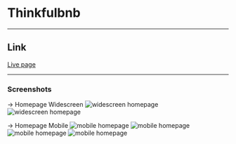 # Thinkfulbnb

----
## Link
[Live page](https://elizabethboterf.github.io/thinkfulbnb/)

---
### Screenshots
-> Homepage Widescreen
![widescreen homepage](https://user-images.githubusercontent.com/85326605/135698206-2ffed2cf-b3fe-4978-8b4d-a217d2d193f1.jpeg)
![widescreen homepage](https://user-images.githubusercontent.com/85326605/135698220-1689d143-f1b8-44c2-b887-6a3e580615dc.jpeg)

-> Homepage Mobile
![mobile homepage](https://user-images.githubusercontent.com/85326605/135698248-23320e01-8af1-4ca2-98a3-de59758e8e6a.jpeg)
![mobile homepage](https://user-images.githubusercontent.com/85326605/135698250-6db1f724-c8b3-47a7-a7c1-ea1957eb1381.jpeg)
![mobile homepage](https://user-images.githubusercontent.com/85326605/135698264-012bc65d-d797-4f00-87c4-41676158a30f.jpeg)
![mobile homepage](https://user-images.githubusercontent.com/85326605/135698413-2d509a1b-178e-4fa1-9367-8346f77a827a.jpeg)
